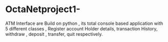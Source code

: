# OctaNetproject1-
ATM Interface are Build on python , its total console based application with 5 different classes , Register account Holder details, transaction History, withdraw , deposit , transfer, quit respectively.
